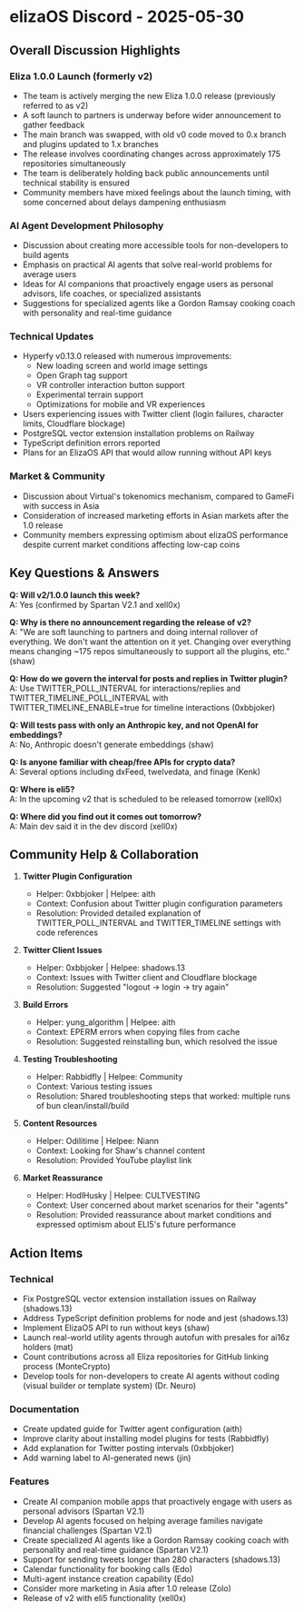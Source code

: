 # elizaOS Discord - 2025-05-30

## Overall Discussion Highlights

### Eliza 1.0.0 Launch (formerly v2)
- The team is actively merging the new Eliza 1.0.0 release (previously referred to as v2)
- A soft launch to partners is underway before wider announcement to gather feedback
- The main branch was swapped, with old v0 code moved to 0.x branch and plugins updated to 1.x branches
- The release involves coordinating changes across approximately 175 repositories simultaneously
- The team is deliberately holding back public announcements until technical stability is ensured
- Community members have mixed feelings about the launch timing, with some concerned about delays dampening enthusiasm

### AI Agent Development Philosophy
- Discussion about creating more accessible tools for non-developers to build agents
- Emphasis on practical AI agents that solve real-world problems for average users
- Ideas for AI companions that proactively engage users as personal advisors, life coaches, or specialized assistants
- Suggestions for specialized agents like a Gordon Ramsay cooking coach with personality and real-time guidance

### Technical Updates
- Hyperfy v0.13.0 released with numerous improvements:
  - New loading screen and world image settings
  - Open Graph tag support
  - VR controller interaction button support
  - Experimental terrain support
  - Optimizations for mobile and VR experiences
- Users experiencing issues with Twitter client (login failures, character limits, Cloudflare blockage)
- PostgreSQL vector extension installation problems on Railway
- TypeScript definition errors reported
- Plans for an ElizaOS API that would allow running without API keys

### Market & Community
- Discussion about Virtual's tokenomics mechanism, compared to GameFi with success in Asia
- Consideration of increased marketing efforts in Asian markets after the 1.0 release
- Community members expressing optimism about elizaOS performance despite current market conditions affecting low-cap coins

## Key Questions & Answers

**Q: Will v2/1.0.0 launch this week?**  
A: Yes (confirmed by Spartan V2.1 and xell0x)

**Q: Why is there no announcement regarding the release of v2?**  
A: "We are soft launching to partners and doing internal rollover of everything. We don't want the attention on it yet. Changing over everything means changing ~175 repos simultaneously to support all the plugins, etc." (shaw)

**Q: How do we govern the interval for posts and replies in Twitter plugin?**  
A: Use TWITTER_POLL_INTERVAL for interactions/replies and TWITTER_TIMELINE_POLL_INTERVAL with TWITTER_TIMELINE_ENABLE=true for timeline interactions (0xbbjoker)

**Q: Will tests pass with only an Anthropic key, and not OpenAI for embeddings?**  
A: No, Anthropic doesn't generate embeddings (shaw)

**Q: Is anyone familiar with cheap/free APIs for crypto data?**  
A: Several options including dxFeed, twelvedata, and finage (Kenk)

**Q: Where is eli5?**  
A: In the upcoming v2 that is scheduled to be released tomorrow (xell0x)

**Q: Where did you find out it comes out tomorrow?**  
A: Main dev said it in the dev discord (xell0x)

## Community Help & Collaboration

1. **Twitter Plugin Configuration**
   - Helper: 0xbbjoker | Helpee: aith
   - Context: Confusion about Twitter plugin configuration parameters
   - Resolution: Provided detailed explanation of TWITTER_POLL_INTERVAL and TWITTER_TIMELINE settings with code references

2. **Twitter Client Issues**
   - Helper: 0xbbjoker | Helpee: shadows.13
   - Context: Issues with Twitter client and Cloudflare blockage
   - Resolution: Suggested "logout -> login -> try again"

3. **Build Errors**
   - Helper: yung_algorithm | Helpee: aith
   - Context: EPERM errors when copying files from cache
   - Resolution: Suggested reinstalling bun, which resolved the issue

4. **Testing Troubleshooting**
   - Helper: Rabbidfly | Helpee: Community
   - Context: Various testing issues
   - Resolution: Shared troubleshooting steps that worked: multiple runs of bun clean/install/build

5. **Content Resources**
   - Helper: Odilitime | Helpee: Niann
   - Context: Looking for Shaw's channel content
   - Resolution: Provided YouTube playlist link

6. **Market Reassurance**
   - Helper: HodlHusky | Helpee: CULTVESTING
   - Context: User concerned about market scenarios for their "agents"
   - Resolution: Provided reassurance about market conditions and expressed optimism about ELI5's future performance

## Action Items

### Technical
- Fix PostgreSQL vector extension installation issues on Railway (shadows.13)
- Address TypeScript definition problems for node and jest (shadows.13)
- Implement ElizaOS API to run without keys (shaw)
- Launch real-world utility agents through autofun with presales for ai16z holders (mat)
- Count contributions across all Eliza repositories for GitHub linking process (MonteCrypto)
- Develop tools for non-developers to create AI agents without coding (visual builder or template system) (Dr. Neuro)

### Documentation
- Create updated guide for Twitter agent configuration (aith)
- Improve clarity about installing model plugins for tests (Rabbidfly)
- Add explanation for Twitter posting intervals (0xbbjoker)
- Add warning label to AI-generated news (jin)

### Features
- Create AI companion mobile apps that proactively engage with users as personal advisors (Spartan V2.1)
- Develop AI agents focused on helping average families navigate financial challenges (Spartan V2.1)
- Create specialized AI agents like a Gordon Ramsay cooking coach with personality and real-time guidance (Spartan V2.1)
- Support for sending tweets longer than 280 characters (shadows.13)
- Calendar functionality for booking calls (Edo)
- Multi-agent instance creation capability (Edo)
- Consider more marketing in Asia after 1.0 release (Zolo)
- Release of v2 with eli5 functionality (xell0x)
